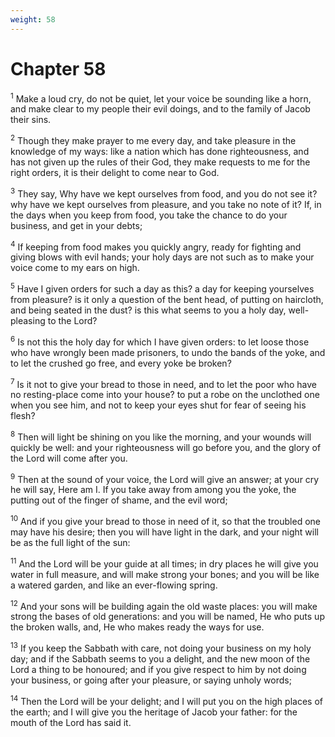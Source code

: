 ```yaml
---
weight: 58
---
```


# Chapter 58

<sup>1</sup> Make a loud cry, do not be quiet, let your voice be sounding like a horn, and make clear to my people their evil doings, and to the family of Jacob their sins. 

<sup>2</sup> Though they make prayer to me every day, and take pleasure in the knowledge of my ways: like a nation which has done righteousness, and has not given up the rules of their God, they make requests to me for the right orders, it is their delight to come near to God. 

<sup>3</sup> They say, Why have we kept ourselves from food, and you do not see it? why have we kept ourselves from pleasure, and you take no note of it? If, in the days when you keep from food, you take the chance to do your business, and get in your debts; 

<sup>4</sup> If keeping from food makes you quickly angry, ready for fighting and giving blows with evil hands; your holy days are not such as to make your voice come to my ears on high. 

<sup>5</sup> Have I given orders for such a day as this? a day for keeping yourselves from pleasure? is it only a question of the bent head, of putting on haircloth, and being seated in the dust? is this what seems to you a holy day, well-pleasing to the Lord? 

<sup>6</sup> Is not this the holy day for which I have given orders: to let loose those who have wrongly been made prisoners, to undo the bands of the yoke, and to let the crushed go free, and every yoke be broken? 

<sup>7</sup> Is it not to give your bread to those in need, and to let the poor who have no resting-place come into your house? to put a robe on the unclothed one when you see him, and not to keep your eyes shut for fear of seeing his flesh? 

<sup>8</sup> Then will light be shining on you like the morning, and your wounds will quickly be well: and your righteousness will go before you, and the glory of the Lord will come after you. 

<sup>9</sup> Then at the sound of your voice, the Lord will give an answer; at your cry he will say, Here am I. If you take away from among you the yoke, the putting out of the finger of shame, and the evil word; 

<sup>10</sup> And if you give your bread to those in need of it, so that the troubled one may have his desire; then you will have light in the dark, and your night will be as the full light of the sun: 

<sup>11</sup> And the Lord will be your guide at all times; in dry places he will give you water in full measure, and will make strong your bones; and you will be like a watered garden, and like an ever-flowing spring. 

<sup>12</sup> And your sons will be building again the old waste places: you will make strong the bases of old generations: and you will be named, He who puts up the broken walls, and, He who makes ready the ways for use. 

<sup>13</sup> If you keep the Sabbath with care, not doing your business on my holy day; and if the Sabbath seems to you a delight, and the new moon of the Lord a thing to be honoured; and if you give respect to him by not doing your business, or going after your pleasure, or saying unholy words; 

<sup>14</sup> Then the Lord will be your delight; and I will put you on the high places of the earth; and I will give you the heritage of Jacob your father: for the mouth of the Lord has said it. 


